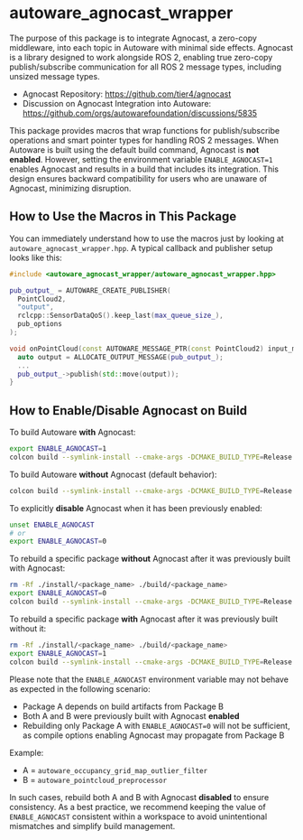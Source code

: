 # autoware_agnocast_wrapper
The purpose of this package is to integrate Agnocast, a zero-copy middleware, into each topic in Autoware with minimal side effects. Agnocast is a library designed to work alongside ROS 2, enabling true zero-copy publish/subscribe communication for all ROS 2 message types, including unsized message types.
- Agnocast Repository: https://github.com/tier4/agnocast
- Discussion on Agnocast Integration into Autoware: https://github.com/orgs/autowarefoundation/discussions/5835

This package provides macros that wrap functions for publish/subscribe operations and smart pointer types for handling ROS 2 messages. When Autoware is built using the default build command, Agnocast is **not enabled**. However, setting the environment variable `ENABLE_AGNOCAST=1` enables Agnocast and results in a build that includes its integration. This design ensures backward compatibility for users who are unaware of Agnocast, minimizing disruption.

## How to Use the Macros in This Package
You can immediately understand how to use the macros just by looking at `autoware_agnocast_wrapper.hpp`. A typical callback and publisher setup looks like this:

```cpp
#include <autoware_agnocast_wrapper/autoware_agnocast_wrapper.hpp>

pub_output_ = AUTOWARE_CREATE_PUBLISHER(
  PointCloud2,
  "output",
  rclcpp::SensorDataQoS().keep_last(max_queue_size_),
  pub_options
);

void onPointCloud(const AUTOWARE_MESSAGE_PTR(const PointCloud2) input_msg) {
  auto output = ALLOCATE_OUTPUT_MESSAGE(pub_output_);
  ...
  pub_output_->publish(std::move(output));
}
```

## How to Enable/Disable Agnocast on Build
To build Autoware **with** Agnocast:
```bash
export ENABLE_AGNOCAST=1
colcon build --symlink-install --cmake-args -DCMAKE_BUILD_TYPE=Release
```

To build Autoware **without** Agnocast (default behavior):
```bash
colcon build --symlink-install --cmake-args -DCMAKE_BUILD_TYPE=Release
```

To explicitly **disable** Agnocast when it has been previously enabled:
```bash
unset ENABLE_AGNOCAST
# or
export ENABLE_AGNOCAST=0
```

To rebuild a specific package **without** Agnocast after it was previously built with Agnocast:
```bash
rm -Rf ./install/<package_name> ./build/<package_name>
export ENABLE_AGNOCAST=0
colcon build --symlink-install --cmake-args -DCMAKE_BUILD_TYPE=Release --package-select <package_name>
```

To rebuild a specific package **with** Agnocast after it was previously built without it:
```bash
rm -Rf ./install/<package_name> ./build/<package_name>
export ENABLE_AGNOCAST=1
colcon build --symlink-install --cmake-args -DCMAKE_BUILD_TYPE=Release --package-select <package_name>
```

Please note that the `ENABLE_AGNOCAST` environment variable may not behave as expected in the following scenario:
- Package A depends on build artifacts from Package B
- Both A and B were previously built with Agnocast **enabled**
- Rebuilding only Package A with `ENABLE_AGNOCAST=0` will not be sufficient, as compile options enabling Agnocast may propagate from Package B

Example:
- A = `autoware_occupancy_grid_map_outlier_filter`
- B = `autoware_pointcloud_preprocessor`

In such cases, rebuild both A and B with Agnocast **disabled** to ensure consistency. As a best practice, we recommend keeping the value of `ENABLE_AGNOCAST` consistent within a workspace to avoid unintentional mismatches and simplify build management.